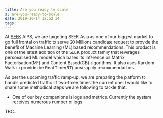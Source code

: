 ```yaml
---
title: Are you ready to scale
s: are-you-ready-to-scale
date: 2019-10-14 12:52:14
tags:
---
```


At [SEEK](https://seek.com.au) AIPS, we are targeting SEEK Asia as one of our biggest market to go full frontal on traffic to serve 20 Millions candidate request to provide the benefit of Machine Learning (ML) based recommendations. This product is one of the latest addition of the SEEK product family that leverages personalised ML model which bases its inference on Matrix Factorisation(MF) and Content Based(CB) algorithms. It also uses Random Walk to provide the Real Time(RT) post-apply recommendations.

As per the upcoming traffic ramp-up, we are preparing the platform to handle predicted traffic of two-three times the current one. I would like to share some methodical steps we are following to tackle that.

* One of our key companions is logs and metrics. Currently the system receives numerous number of logs

TBC...